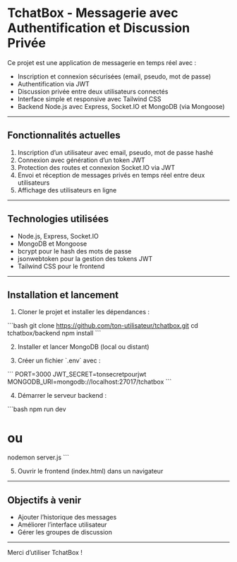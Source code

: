 # TchatBox - Messagerie avec Authentification et Discussion Privée

Ce projet est une application de messagerie en temps réel avec :

- Inscription et connexion sécurisées (email, pseudo, mot de passe)  
- Authentification via JWT  
- Discussion privée entre deux utilisateurs connectés  
- Interface simple et responsive avec Tailwind CSS  
- Backend Node.js avec Express, Socket.IO et MongoDB (via Mongoose)  

---

## Fonctionnalités actuelles

1. Inscription d’un utilisateur avec email, pseudo, mot de passe hashé  
2. Connexion avec génération d’un token JWT  
3. Protection des routes et connexion Socket.IO via JWT  
4. Envoi et réception de messages privés en temps réel entre deux utilisateurs  
5. Affichage des utilisateurs en ligne  

---

## Technologies utilisées

- Node.js, Express, Socket.IO  
- MongoDB et Mongoose  
- bcrypt pour le hash des mots de passe  
- jsonwebtoken pour la gestion des tokens JWT  
- Tailwind CSS pour le frontend  

---

## Installation et lancement

1. Cloner le projet et installer les dépendances :

\`\`\`bash
git clone https://github.com/ton-utilisateur/tchatbox.git
cd tchatbox/backend
npm install
\`\`\`

2. Installer et lancer MongoDB (local ou distant)

3. Créer un fichier \`.env\` avec :

\`\`\`
PORT=3000
JWT_SECRET=tonsecretpourjwt
MONGODB_URI=mongodb://localhost:27017/tchatbox
\`\`\`

4. Démarrer le serveur backend :

\`\`\`bash
npm run dev
# ou
nodemon server.js
\`\`\`

5. Ouvrir le frontend (index.html) dans un navigateur

---

## Objectifs à venir

- Ajouter l’historique des messages  
- Améliorer l’interface utilisateur  
- Gérer les groupes de discussion  

---

Merci d’utiliser TchatBox !
